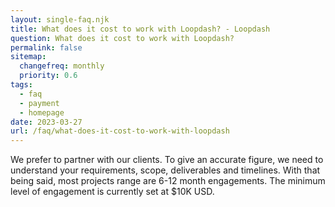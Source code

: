 ```yaml
--- 
layout: single-faq.njk
title: What does it cost to work with Loopdash? - Loopdash
question: What does it cost to work with Loopdash?
permalink: false
sitemap:
  changefreq: monthly
  priority: 0.6
tags:
  - faq
  - payment
  - homepage
date: 2023-03-27
url: /faq/what-does-it-cost-to-work-with-loopdash
---
```


<p>We prefer to partner with our clients. To give an accurate figure, we need to understand your requirements, scope, deliverables and timelines. With that being said, most projects range are 6-12 month engagements. The minimum level of engagement is currently set at $10K USD.
</p>
